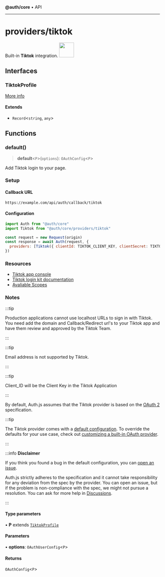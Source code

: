 **@auth/core** • API

***

# providers/tiktok

<div style={{backgroundColor: "#000", display: "flex", justifyContent: "space-between", color: "#fff", padding: 16}}>
<span>Built-in <b>Tiktok</b> integration.</span>
<a href="https://www.tiktok.com/">
  <img style={{display: "block"}} src="https://authjs.dev/img/providers/tiktok.svg" height="48" />
</a>
</div>

## Interfaces

### TiktokProfile

[More info](https://developers.tiktok.com/doc/tiktok-api-v2-get-user-info/)

#### Extends

- `Record`\<`string`, `any`\>

## Functions

### default()

> **default**\<`P`\>(`options`): `OAuthConfig`\<`P`\>

Add Tiktok login to your page.

### Setup

#### Callback URL
```
https://example.com/api/auth/callback/tiktok
```

#### Configuration
```js
import Auth from "@auth/core"
import Tiktok from "@auth/core/providers/tiktok"

const request = new Request(origin)
const response = await Auth(request, {
  providers: [Tiktok({ clientId: TIKTOK_CLIENT_KEY, clientSecret: TIKTOK_CLIENT_SECRET })],
})
```

### Resources
 - [Tiktok app console](https://developers.tiktok.com/)
 - [Tiktok login kit documentation](https://developers.tiktok.com/doc/login-kit-web/)
 - [Avaliable Scopes](https://developers.tiktok.com/doc/tiktok-api-scopes/)

### Notes

:::tip

Production applications cannot use localhost URLs to sign in with Tiktok. You need add the domain and Callback/Redirect url's to your Tiktok app and have them review and approved by the Tiktok Team.

:::

:::tip

Email address is not supported by Tiktok.

:::

:::tip

Client_ID will be the Client Key in the Tiktok Application

:::

By default, Auth.js assumes that the Tiktok provider is
based on the [OAuth 2](https://www.rfc-editor.org/rfc/rfc6749.html) specification.

:::tip

The Tiktok provider comes with a [default configuration](https://github.com/nextauthjs/next-auth/blob/main/packages/core/src/providers/tiktok.ts).
To override the defaults for your use case, check out [customizing a built-in OAuth provider](https://authjs.dev/guides/providers/custom-provider#override-default-options).

:::

:::info **Disclaimer**

If you think you found a bug in the default configuration, you can [open an issue](https://authjs.dev/new/provider-issue).

Auth.js strictly adheres to the specification and it cannot take responsibility for any deviation from
the spec by the provider. You can open an issue, but if the problem is non-compliance with the spec,
we might not pursue a resolution. You can ask for more help in [Discussions](https://authjs.dev/new/github-discussions).

:::

#### Type parameters

• **P** extends [`TiktokProfile`](tiktok.md#tiktokprofile)

#### Parameters

• **options**: `OAuthUserConfig`\<`P`\>

#### Returns

`OAuthConfig`\<`P`\>
